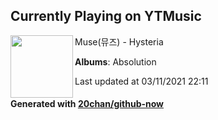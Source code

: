 ## Currently Playing on YTMusic

[<img align="left" width="100" src="https://lh3.googleusercontent.com/GLS1o7Vh-LFGBBkq1y9Ooadrvji-6ql0j1yOQT2-zqJIW1aLGdEfJA9JY56E3A71qgNJfHAsEQCrdaHiWg">](https://music.youtube.com/watch?v=27zOar_iEOA)

Muse(뮤즈) - Hysteria

**Albums**: Absolution

Last updated at 03/11/2021 22:11

#### Generated with [20chan/github-now](https://github.com/20chan/github-now)


<!--
**20chan/20chan** is a ✨ _special_ ✨ repository because its `README.md` (this file) appears on your GitHub profile.

Here are some ideas to get you started:

- 🔭 I’m currently working on ...
- 🌱 I’m currently learning ...
- 👯 I’m looking to collaborate on ...
- 🤔 I’m looking for help with ...
- 💬 Ask me about ...
- 📫 How to reach me: ...
- 😄 Pronouns: ...
- ⚡ Fun fact: ...
-->
